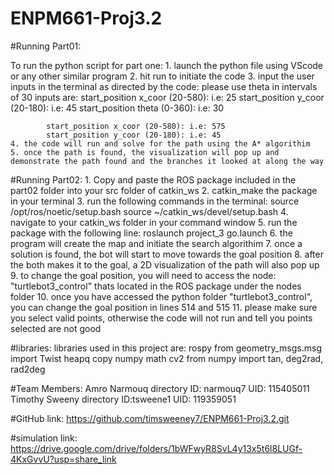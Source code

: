 # ENPM661-Proj3.2

#Running Part01: 

To run the python script for part one:
	1. launch the python file using VScode or any other similar program
	2. hit run to initiate the code
	3. input the user inputs in the terminal as directed by the code: please use theta in intervals of 30
		inputs are: 
			start_position x_coor (20-580): i.e: 25
			start_position y_coor (20-180): i.e: 45
			start_position theta (0-360): i.e: 30
			
			start_position x_coor (20-580): i.e: 575
			start_position y_coor (20-180): i.e: 45
	4. the code will run and solve for the path using the A* algorithim
	5. once the path is found, the visualization will pop up and demonstrate the path found and the branches it looked at along the way
	
#Running Part02: 
	1. Copy and paste the ROS package included in the part02 folder into your src folder of catkin_ws
	2. catkin_make the package in your terminal 
	3. run the following commands in the terminal:
		source /opt/ros/noetic/setup.bash
		source ~/catkin_ws/devel/setup.bash
	4. navigate to your catkin_ws folder in your command window
	5. run the package with the following line:
		roslaunch project_3 go.launch 
	6. the program will create the map and initiate the search algorithim
	7. once a solution is found, the bot will start to move towards the goal position
	8. after the both makes it to the goal, a 2D visualization of the path will also pop up
	9. to change the goal position, you will need to access the node: "turtlebot3_control" thats located in the ROS package under the nodes folder
	10. once you have accessed the python folder "turtlebot3_control", you can change the goal position in lines 514 and 515
	11. please make sure you select valid points, otherwise the code will not run and tell you points selected are not good
	
#libraries:
	libraries used in this project are: 
		rospy
		from geometry_msgs.msg import Twist
		heapq
		copy
		numpy
		math
		cv2
		from numpy import tan, deg2rad, rad2deg
		
#Team Members:
	Amro Narmouq
		directory ID: narmouq7
		UID: 115405011
	Timothy Sweeny
		directory ID:tsweene1
		UID: 119359051
		
#GitHub link: 
	https://github.com/timsweeney7/ENPM661-Proj3.2.git
	
#simulation link:
	https://drive.google.com/drive/folders/1bWFwyR8SvL4y13x5t6l8LUGf-4KxGvvU?usp=share_link
	
	
